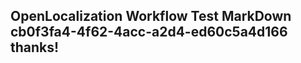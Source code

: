 <properties
ms.topic="hero-topic1"
ms.test1="hero-topic"
ms.test2="test"/>

## OpenLocalization Workflow Test MarkDown cb0f3fa4-4f62-4acc-a2d4-ed60c5a4d166 thanks!
